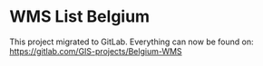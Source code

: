 
# WMS List Belgium

This project migrated to GitLab. Everything can now be found on: https://gitlab.com/GIS-projects/Belgium-WMS
